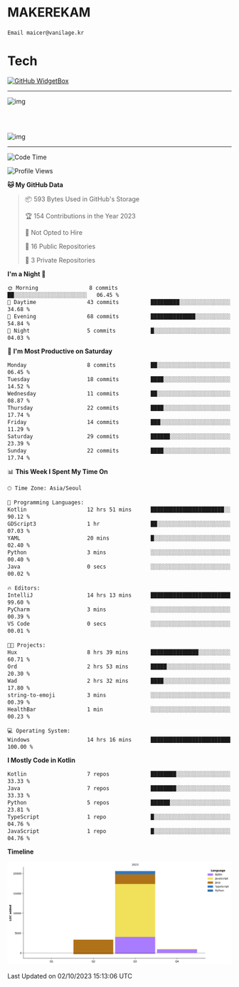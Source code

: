 # MAKEREKAM

`Email maicer@vanilage.kr`

# Tech

[![GitHub WidgetBox](https://github-widgetbox.vercel.app/api/skills?languages=python,js,ts,c,cpp,cs,java,kotlin,bash,md,html,css,xml,yaml,swift,powershell,json,R,SQL&includeNames=true&theme=darkmode)](https://github.com/Jurredr/github-widgetbox)

---

![img](https://github-readme-stats.vercel.app/api/top-langs/?username=MAKEREKAM&layout=compact&theme=gruvbox)

<br>
<br>

![img](https://github-readme-stats.vercel.app/api/?username=MAKEREKAM&layout=compact&theme=gruvbox)

---

<!--START_SECTION:waka-->
![Code Time](http://img.shields.io/badge/Code%20Time-11%20hrs%2044%20mins-blue)

![Profile Views](http://img.shields.io/badge/Profile%20Views-0-blue)

**🐱 My GitHub Data** 

> 📦 593 Bytes Used in GitHub's Storage 
 > 
> 🏆 154 Contributions in the Year 2023
 > 
> 🚫 Not Opted to Hire
 > 
> 📜 16 Public Repositories 
 > 
> 🔑 3 Private Repositories 
 > 
**I'm a Night 🦉** 

```text
🌞 Morning                8 commits           ██░░░░░░░░░░░░░░░░░░░░░░░   06.45 % 
🌆 Daytime                43 commits          █████████░░░░░░░░░░░░░░░░   34.68 % 
🌃 Evening                68 commits          ██████████████░░░░░░░░░░░   54.84 % 
🌙 Night                  5 commits           █░░░░░░░░░░░░░░░░░░░░░░░░   04.03 % 
```
📅 **I'm Most Productive on Saturday** 

```text
Monday                   8 commits           ██░░░░░░░░░░░░░░░░░░░░░░░   06.45 % 
Tuesday                  18 commits          ████░░░░░░░░░░░░░░░░░░░░░   14.52 % 
Wednesday                11 commits          ██░░░░░░░░░░░░░░░░░░░░░░░   08.87 % 
Thursday                 22 commits          ████░░░░░░░░░░░░░░░░░░░░░   17.74 % 
Friday                   14 commits          ███░░░░░░░░░░░░░░░░░░░░░░   11.29 % 
Saturday                 29 commits          ██████░░░░░░░░░░░░░░░░░░░   23.39 % 
Sunday                   22 commits          ████░░░░░░░░░░░░░░░░░░░░░   17.74 % 
```


📊 **This Week I Spent My Time On** 

```text
🕑︎ Time Zone: Asia/Seoul

💬 Programming Languages: 
Kotlin                   12 hrs 51 mins      ███████████████████████░░   90.12 % 
GDScript3                1 hr                ██░░░░░░░░░░░░░░░░░░░░░░░   07.03 % 
YAML                     20 mins             █░░░░░░░░░░░░░░░░░░░░░░░░   02.40 % 
Python                   3 mins              ░░░░░░░░░░░░░░░░░░░░░░░░░   00.40 % 
Java                     0 secs              ░░░░░░░░░░░░░░░░░░░░░░░░░   00.02 % 

🔥 Editors: 
IntelliJ                 14 hrs 13 mins      █████████████████████████   99.60 % 
PyCharm                  3 mins              ░░░░░░░░░░░░░░░░░░░░░░░░░   00.39 % 
VS Code                  0 secs              ░░░░░░░░░░░░░░░░░░░░░░░░░   00.01 % 

🐱‍💻 Projects: 
Hux                      8 hrs 39 mins       ███████████████░░░░░░░░░░   60.71 % 
Ord                      2 hrs 53 mins       █████░░░░░░░░░░░░░░░░░░░░   20.30 % 
Wad                      2 hrs 32 mins       ████░░░░░░░░░░░░░░░░░░░░░   17.80 % 
string-to-emoji          3 mins              ░░░░░░░░░░░░░░░░░░░░░░░░░   00.39 % 
HealthBar                1 min               ░░░░░░░░░░░░░░░░░░░░░░░░░   00.23 % 

💻 Operating System: 
Windows                  14 hrs 16 mins      █████████████████████████   100.00 % 
```

**I Mostly Code in Kotlin** 

```text
Kotlin                   7 repos             ████████░░░░░░░░░░░░░░░░░   33.33 % 
Java                     7 repos             ████████░░░░░░░░░░░░░░░░░   33.33 % 
Python                   5 repos             ██████░░░░░░░░░░░░░░░░░░░   23.81 % 
TypeScript               1 repo              █░░░░░░░░░░░░░░░░░░░░░░░░   04.76 % 
JavaScript               1 repo              █░░░░░░░░░░░░░░░░░░░░░░░░   04.76 % 
```



**Timeline**

![Lines of Code chart](https://raw.githubusercontent.com/MAKEREKAM/MAKEREKAM/main/assets/bar_graph.png)


 Last Updated on 02/10/2023 15:13:06 UTC
<!--END_SECTION:waka-->
